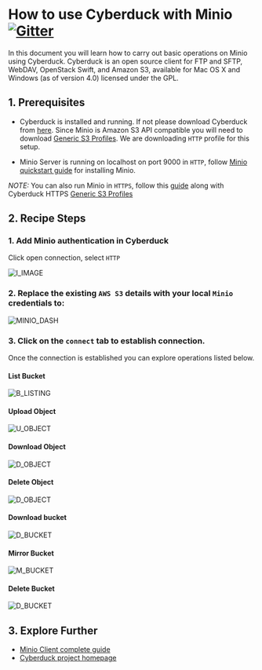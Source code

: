 # How to use Cyberduck with Minio [![Gitter](https://badges.gitter.im/Join%20Chat.svg)](https://gitter.im/minio/minio?utm_source=badge&utm_medium=badge&utm_campaign=pr-badge&utm_content=badge)

In this document you will learn how to carry out basic operations on Minio using Cyberduck. Cyberduck is an open source client for FTP and SFTP, WebDAV, OpenStack Swift, and Amazon S3, available for Mac OS X and Windows (as of version 4.0) licensed under the GPL. 

## 1. Prerequisites

* Cyberduck is installed and running. If not please download Cyberduck from [here](https://cyberduck.io/). Since Minio is Amazon S3 API compatible you will need to download [Generic S3 Profiles](https://trac.cyberduck.io/wiki/help/en/howto/s3#HTTP). We are downloading ``HTTP`` profile for this setup.

* Minio Server is running on localhost on port 9000 in ``HTTP``, follow [Minio quickstart guide](https://docs.minio.io/docs/minio-quickstart-guide) for installing Minio. 

_NOTE:_ You can also run Minio in ``HTTPS``, follow this [guide](https://docs.minio.io/docs/generate-let-s-encypt-certificate-using-concert-for-minio) along with Cyberduck HTTPS [Generic S3 Profiles](https://trac.cyberduck.io/wiki/help/en/howto/s3#HTTPS) 

## 2. Recipe Steps

### 1. Add Minio authentication in Cyberduck

Click open connection, select ``HTTP``

![I_IMAGE](https://github.com/minio/cookbook/blob/master/docs/screenshots/cyberduck/defaultdashboard.jpg?raw=true)

### 2. Replace the existing ``AWS S3`` details with your local ``Minio`` credentials to:

![MINIO_DASH](https://github.com/minio/cookbook/blob/master/docs/screenshots/cyberduck/connecttominio.jpg?raw=true)

### 3. Click on the ``connect`` tab to establish connection.

Once the connection is established you can explore operations listed below.

#### List Bucket

![B_LISTING](https://github.com/minio/cookbook/blob/master/docs/screenshots/cyberduck/allbuckets.jpg?raw=true)

#### Upload Object

![U_OBJECT](https://github.com/minio/cookbook/blob/master/docs/screenshots/cyberduck/uploadobject.jpg?raw=true)

#### Download Object

![D_OBJECT](https://github.com/minio/cookbook/blob/master/docs/screenshots/cyberduck/downloadobject.jpg?raw=true)

#### Delete Object

![D_OBJECT](https://github.com/minio/cookbook/blob/master/docs/screenshots/cyberduck/deleteobject.jpg?raw=true)

#### Download bucket

![D_BUCKET](https://github.com/minio/cookbook/blob/master/docs/screenshots/cyberduck/downloadbucket.jpg?raw=true)

#### Mirror Bucket

![M_BUCKET](https://github.com/minio/cookbook/blob/master/docs/screenshots/cyberduck/mirror.jpg?raw=true)

#### Delete Bucket

![D_BUCKET](https://github.com/minio/cookbook/blob/master/docs/screenshots/cyberduck/deletebucket.jpg?raw=true)

## 3. Explore Further

* [Minio Client complete guide](https://docs.minio.io/docs/minio-client-complete-guide)
* [Cyberduck project homepage](https://cyberduck.io)


